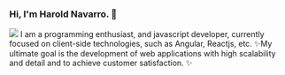 ### Hi, I'm Harold Navarro. 👋

<img src="https://media2.giphy.com/media/h408T6Y5GfmXBKW62l/giphy.gif?cid=790b76114a0c606cac0255d203ce85a120b79df04966a6a3&rid=giphy.gif&ct=g" >
I am a programming enthusiast, and javascript developer, currently focused on client-side technologies, such as Angular, Reactjs, etc.
✨My ultimate goal is the development of web applications with high scalability and detail and to achieve customer satisfaction. ✨
<!--
**Harold219/Harold219** is a ✨ _special_ ✨ repository because its `README.md` (this file) appears on your GitHub profile.

Here are some ideas to get you started:

- 🔭 I’m currently working on ...
- 🌱 I’m currently learning ...
- 👯 I’m looking to collaborate on ...
- 🤔 I’m looking for help with ...
- 💬 Ask me about ...
- 📫 How to reach me: ...
- 😄 Pronouns: ...
- ⚡ Fun fact: ...
-->
